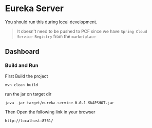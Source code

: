 
# Eureka Server

You should run this during local development. 
> It doesn't need to be pushed to PCF since we have `Spring Cloud Service Registry` from the `marketplace`

## Dashboard

### Build and Run
First Build the project 

```shell
mvn clean build
```

run the jar on target dir

```shell
java -jar target/eureka-service-0.0.1-SNAPSHOT.jar
```

Then Open the following link in your browser

```shell
http://localhost:8761/
```
